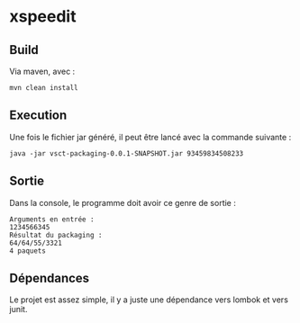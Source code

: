 # xspeedit

## Build

Via maven, avec :
```
mvn clean install
```
## Execution

Une fois le fichier jar généré, il peut être lancé avec la commande suivante :

```
java -jar vsct-packaging-0.0.1-SNAPSHOT.jar 93459834508233
```

## Sortie

Dans la console, le programme doit avoir ce genre de sortie :

```
Arguments en entrée :
1234566345
Résultat du packaging :
64/64/55/3321
4 paquets
```

## Dépendances
Le projet est assez simple, il y a juste une dépendance vers lombok et vers junit.
